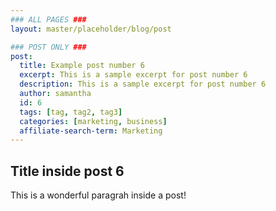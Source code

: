 ```yaml
---
### ALL PAGES ###
layout: master/placeholder/blog/post

### POST ONLY ###
post:
  title: Example post number 6
  excerpt: This is a sample excerpt for post number 6
  description: This is a sample excerpt for post number 6
  author: samantha
  id: 6
  tags: [tag, tag2, tag3]
  categories: [marketing, business]
  affiliate-search-term: Marketing
---
```


## Title inside post 6
This is a wonderful paragrah inside a post!
